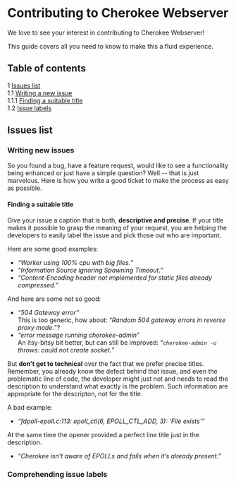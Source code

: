# Contributing to Cherokee Webserver

We love to see your interest in contributing to Cherokee Webserver!

This guide covers all you need to know to make this a fluid experience.

## Table of contents

1 [Issues list](#issues-iist)  
1.1 [Writing a new issue](#writing-a-new-issue)  
1.1.1 [Finding a suitable title](#finding-a-suitable-title)  
1.2 [Issue labels](#issue-labels)  

## Issues list

### Writing new issues

So you found a bug, have a feature request, would like to see a functionality being enhanced or just have a simple question? Well -- that is just marvelous. Here is how you write a good ticket to make the process as easy as possible.

#### Finding a suitable title

Give your issue a caption that is both, **descriptive and precise**. If your title makes it possible to grasp the meaning of your request, you are helping the developers to easily label the issue and pick those out who are important.

Here are some good examples:
- *“Worker using 100% cpu with big files.”*
- *“Information Source ignoring Spawning Timeout.”*
- *“Content-Encoding header not implemented for static files already compressed.”*

And here are some not so good:
- *“504 Gateway error”*  
  This is too generic, how about: “*Random 504 gateway errors in reverse proxy mode.*”?
- *“error message running cherokee-admin”*  
  An itsy-bitsy bit better, but can still be improved: “*`cherokee-admin -u` throws: could not create socket.*”

But **don't get to technical** over the fact that we prefer precise titles. Remember, you already know the defect behind that issue, and even the problematic line of code, the developer might just not and needs to read the description to understand what exactly is the problem. Such information are appropriate for the descripton, not for the title.

A bad example:
- *“fdpoll-epoll.c:113: epoll_ctl(6, EPOLL_CTL_ADD, 3): 'File exists'”*

At the same time the opener provided a perfect line title just in the description.
- *“Cherokee isn’t aware of EPOLLs and fails when it’s already present.”*

### Comprehending issue labels

